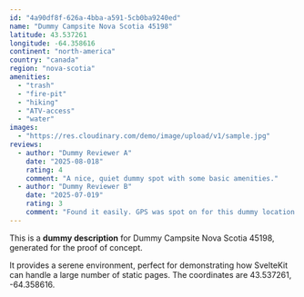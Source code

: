 ```yaml
---
id: "4a90df8f-626a-4bba-a591-5cb0ba9240ed"
name: "Dummy Campsite Nova Scotia 45198"
latitude: 43.537261
longitude: -64.358616
continent: "north-america"
country: "canada"
region: "nova-scotia"
amenities:
  - "trash"
  - "fire-pit"
  - "hiking"
  - "ATV-access"
  - "water"
images:
  - "https://res.cloudinary.com/demo/image/upload/v1/sample.jpg"
reviews:
  - author: "Dummy Reviewer A"
    date: "2025-08-018"
    rating: 4
    comment: "A nice, quiet dummy spot with some basic amenities."
  - author: "Dummy Reviewer B"
    date: "2025-07-019"
    rating: 3
    comment: "Found it easily. GPS was spot on for this dummy location."
---
```


This is a **dummy description** for Dummy Campsite Nova Scotia 45198, generated for the proof of concept.

It provides a serene environment, perfect for demonstrating how SvelteKit can handle a large number of static pages. The coordinates are 43.537261, -64.358616.
